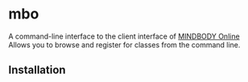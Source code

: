 # mbo

A command-line interface to the client interface of [MINDBODY Online](https://clients.mindbodyonline.com)
Allows you to browse and register for classes from the command line.

## Installation
